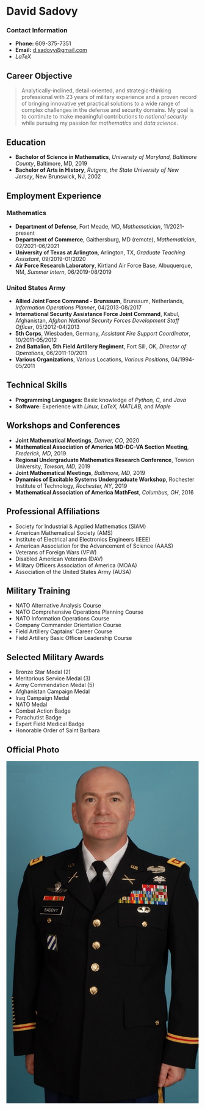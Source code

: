 # David Sadovy
### Contact Information
- **Phone:** 609-375-7351
- **Email:** d.sadovy@gmail.com
- $LaTeX$

## Career Objective
>Analytically-inclined, detail-oriented, and strategic-thinking professional with 23 years of military experience and a proven record of bringing innovative yet practical solutions to a wide range of complex challenges in the defense and security domains. My goal is to continute to make meaningful contributions to *national security* while pursuing my passion for *mathematics* and *data science*.

## Education
- **Bachelor of Science in Mathematics**, *University of Maryland, Baltimore County*, Baltimore, MD, 2019
- **Bachelor of Arts in History**, *Rutgers, the State University of New Jersey*, New Brunswick, NJ, 2002

## Employment Experience
### Mathematics
- **Department of Defense**, Fort Meade, MD, *Mathematician*, 11/2021-present
- **Department of Commerce**, Gaithersburg, MD (remote), *Mathematician*, 02/2021-06/2021
- **University of Texas at Arlington**, Arlington, TX, *Graduate Teaching Assistant*, 09/2019-01/2020
- **Air Force Research Laboratory**, Kirtland Air Force Base, Albuquerque, NM, *Summer Intern*, 06/2019-08/2019

### United States Army
- **Allied Joint Force Command - Brunssum**, Brunssum, Netherlands, *Information Operations Planner*, 04/2013-08/2017
- **International Security Assistance Force Joint Command**, Kabul, Afghanistan, *Afghan National Security Forces Development Staff Officer*, 05/2012-04/2013
- **5th Corps**, Wiesbaden, Germany, *Assistant Fire Support Coordinator*, 10/2011-05/2012
- **2nd Battalion, 5th Field Artillery Regiment**, Fort Sill, OK, *Director of Operations*, 06/2011-10/2011
- **Various Organizations**, Various Locations, *Various Positions*, 04/1994-05/2011

## Technical Skills
- **Programming Languages:** Basic knowledge of *Python, C,* and *Java*
- **Software:** Experience with *Linux, LaTeX, MATLAB,* and *Maple*

## Workshops and Conferences
- **Joint Mathematical Meetings**, *Denver, CO*, 2020
- **Mathematical Association of America MD-DC-VA Section Meeting**, *Frederick, MD*, 2019
- **Regional Undergraduate Mathematics Research Conference**, Towson University, *Towson, MD*, 2019
- **Joint Mathematical Meetings**, *Baltimore, MD*, 2019
- **Dynamics of Excitable Systems Undergraduate Workshop**, Rochester Institute of Technology, *Rochester, NY*, 2019
- **Mathematical Association of America MathFest**, *Columbus, OH*, 2016

## Professional Affiliations
- Society for Industrial & Applied Mathematics (SIAM)
- American Mathematical Society (AMS)
- Institute of Electrical and Electronics Engineers (IEEE)
- American Association for the Advancement of Science (AAAS)
- Veterans of Foreign Wars (VFW)
- Disabled American Veterans (DAV)
- Military Officers Association of America (MOAA)
- Association of the United States Army (AUSA)

## Military Training
- NATO Alternative Analysis Course
- NATO Comprehensive Operations Planning Course
- NATO Information Operations Course
- Company Commander Orientation Course
- Field Artillery Captains' Career Course
- Field Artillery Basic Officer Leadership Course

## Selected Military Awards
- Bronze Star Medal (2)
- Meritorious Service Medal (3)
- Army Commendation Medal (5)
- Afghanistan Campaign Medal
- Iraq Campaign Medal
- NATO Medal
- Combat Action Badge
- Parachutist Badge
- Expert Field Medical Badge
- Honorable Order of Saint Barbara

## Official Photo
![](SADOVY_Army.jpg)
